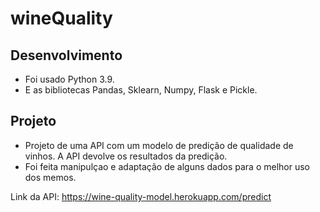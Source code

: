 # wineQuality
## Desenvolvimento
* Foi usado Python 3.9.
* E as bibliotecas Pandas, Sklearn, Numpy, Flask e Pickle.

## Projeto
* Projeto de uma API com um modelo de predição de qualidade de vinhos. A API devolve os resultados da predição. 
* Foi feita manipulçao e adaptação de alguns dados para o melhor uso dos memos.

Link da API:
https://wine-quality-model.herokuapp.com/predict


